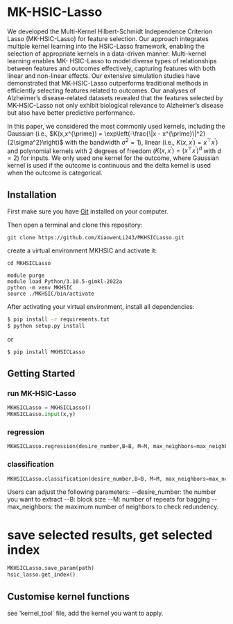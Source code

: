 # MK-HSIC-Lasso

We developed the Multi-Kernel Hilbert-Schmidt Independence Criterion Lasso (MK-HSIC-Lasso)
for feature selection. Our approach integrates multiple kernel learning into the HSIC-Lasso framework,
enabling the selection of appropriate kernels in a data-driven manner. Multi-kernel learning enables MK-
HSIC-Lasso to model diverse types of relationships between features and outcomes effectively, capturing
features with both linear and non-linear effects. Our extensive simulation studies have demonstrated that
MK-HSIC-Lasso outperforms traditional methods in efficiently selecting features related to outcomes. Our
analyses of Alzheimer’s disease-related datasets revealed that the features selected by MK-HSIC-Lasso not
only exhibit biological relevance to Alzheimer’s disease but also have better predictive performance.

In this paper, we considered the most commonly used kernels, including the Gaussian (i.e., $K(x,x^{\prime}) = \exp\left(-\frac{\|x - x^{\prime}\|^2}{2\sigma^2}\right)$ with the bandwidth $\sigma^2 = 1$), linear (i.e., $K(x,x^{\prime}) = x^\top x^{\prime}$) and polynomial kernels with 2 degrees of freedom ($K(x,x^{\prime}) = (x^\top x^{\prime})^d$ with $d=2$) for inputs. We only used one kernel for the outcome, where Gaussian kernel is used if the outcome is continuous and the delta kernel is used when the outcome is categorical. 


## Installation


First make sure you have [Git](https://git-scm.com/downloads) installed on your computer.

Then open a terminal and clone this repository:

```
git clone https://github.com/XiaowenLi243/MKHSICLasso.git
```

create a virtual environment MKHSIC and activate it:

```
cd MKHSICLasso

module purge
module load Python/3.10.5-gimkl-2022a
python -m venv MKHSIC 
source ./MKHSIC/bin/activate

```
After activating your virtual environment, install all dependencies:

```sh
$ pip install -r requirements.txt
$ python setup.py install
```

or  

```sh
$ pip install MKHSICLasso
```


## Getting Started

### run MK-HSIC-Lasso 

```py
MKHSICLasso = MKHSICLasso()
MKHSICLasso.input(x,y)
```

### regression 
``` py
MKHSICLasso.regression(desire_number,B=B, M=M, max_neighbors=max_neighbors)
```

### classification

```py
MKHSICLasso.classification(desire_number,B=B, M=M, max_neighbors=max_neighbors)
```

Users can adjust the following parameters: 
--desire_number: the number you want to extract
--B: block size
--M: number of repeats for bagging
--max_neighbors: the maximum number of neighbors to check redundency.


# save selected results, get selected index 

```py
MKHSICLasso.save_param(path)
hsic_lasso.get_index() 
```

## Customise kernel functions

see 'kernel_tool` file, add the kernel you want to apply.

